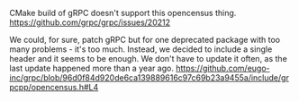 CMake build of gRPC doesn't support this opencensus thing.
https://github.com/grpc/grpc/issues/20212

We could, for sure, patch gRPC but for one deprecated package with too many problems - it's too much.
Instead, we decided to include a single header and it seems to be enough.
We don't have to update it often, as the last update happened more than a year ago.
https://github.com/eugo-inc/grpc/blob/96d0f84d920de6ca139889616c97c69b23a9455a/include/grpcpp/opencensus.h#L4
